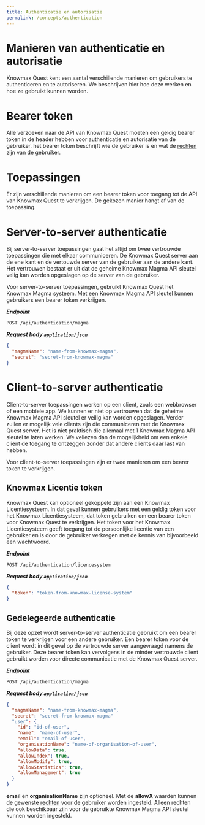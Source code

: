 ```yaml
---
title: Authenticatie en autorisatie
permalink: /concepts/authentication
---
```


# Manieren van authenticatie en autorisatie
Knowmax Quest kent een aantal verschillende manieren om gebruikers te authenticeren en te autoriseren. We beschrijven hier hoe deze werken en hoe ze gebruikt kunnen worden.

# Bearer token
Alle verzoeken naar de API van Knowmax Quest moeten een geldig bearer token in de header hebben voor authenticatie en autorisatie van de gebruiker. het bearer token beschrijft wie de gebruiker is en wat de [rechten](/concepts/rechten) zijn van de gebruiker.

# Toepassingen
Er zijn verschillende manieren om een bearer token voor toegang tot de API van Knowmax Quest te verkrijgen. De gekozen manier hangt af van de toepassing.

# Server-to-server authenticatie
Bij server-to-server toepassingen gaat het altijd om twee vertrouwde toepassingen die met elkaar communiceren. De Knowmax Quest server aan de ene kant en de vertouwde server van de gebruiker aan de andere kant. Het vertrouwen bestaat er uit dat de geheime Knowmax Magma API sleutel velig kan worden opgeslagen op de server van de gebruiker.

Voor server-to-server toepassingen, gebruikt Knowmax Quest het Knowmax Magma systeem. Met een Knowmax Magma API sleutel kunnen gebruikers een bearer token verkrijgen.

***Endpoint***
```
POST /api/authentication/magma
```

***Request body ```application/json```***
```json
{
  "magmaName": "name-from-knowmax-magma",
  "secret": "secret-from-knowmax-magma"
}
```

# Client-to-server authenticatie
Client-to-server toepassingen werken op een client, zoals een webbrowser of een mobiele app. We kunnen er niet op vertrouwen dat de geheime Knowmax Magma API sleutel er veilig kan worden opgeslagen. Verder zullen er mogelijk vele clients zijn die communiceren met de Knowmax Quest server. Het is niet praktisch die allemaal met 1 Knowmax Magma API sleutel te laten werken. We veliezen dan de mogelijkheid om een enkele client de toegang te ontzeggen zonder dat andere clients daar last van hebben.

Voor client-to-server toepassingen zijn er twee manieren om een bearer token te verkrijgen.

## Knowmax Licentie token
Knowmax Quest kan optioneel gekoppeld zijn aan een Knowmax Licentiesysteem. In dat geval kunnen gebruikers met een geldig token voor het Knowmax Licentiesysteem, dat token gebruiken om een bearer token voor Knowmax Quest te verkrijgen. Het token voor het Knowmax Licentiesysteem geeft toegang tot de persoonlijke licentie van een gebruiker en is door de gebruiker verkregen met de kennis van bijvoorbeeld een wachtwoord.

***Endpoint***
```
POST /api/authentication/licencesystem
```

***Request body ```application/json```***
```json
{
  "token": "token-from-knowmax-license-system"
}
```

## Gedelegeerde authenticatie
Bij deze opzet wordt server-to-server authenticatie gebruikt om een bearer token te verkrijgen voor een andere gebruiker. Een bearer token voor de client wordt in dit geval op de vertrouwde server aangevraagd namens de gebruiker. Deze bearer token kan vervolgens in de minder vertrouwde client gebruikt worden voor directe communicatie met de Knowmax Quest server.

***Endpoint***
```
POST /api/authentication/magma
```

***Request body ```application/json```***
```json
{
  "magmaName": "name-from-knowmax-magma",
  "secret": "secret-from-knowmax-magma"
  "user": {
    "id": "id-of-user",
    "name": "name-of-user",
    "email": "email-of-user",
    "organisationName": "name-of-organisation-of-user",
    "allowData": true,
    "allowIndex": true,
    "allowModify": true,
    "allowStatistics": true,
    "allowManagement": true
  }
}
```

**email** en **organisationName** zijn optioneel. Met de **allowX** waarden kunnen de gewenste [rechten](/concepts/rechten) voor de gebruiker worden ingesteld. Alleen rechten die ook beschikbaar zijn voor de gebruikte Knowmax Magma API sleutel kunnen worden ingesteld.